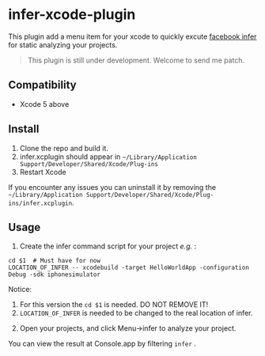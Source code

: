 infer-xcode-plugin
===

This plugin add a menu item for your xcode to quickly excute [facebook infer](http://fbinfer.com) for static analyzing your projects.

> This plugin is still under development. Welcome to send me patch.

## Compatibility

* Xcode 5 above

## Install

1. Clone the repo and build it.
2. infer.xcplugin should appear in `~/Library/Application Support/Developer/Shared/Xcode/Plug-ins`
3. Restart Xcode

If you encounter any issues you can uninstall it by removing the `~/Library/Application Support/Developer/Shared/Xcode/Plug-ins/infer.xcplugin`.

## Usage

1) Create the infer command script for your project *e.g.* :

``` plain
cd $1  # Must have for now
LOCATION_OF_INFER -- xcodebuild -target HelloWorldApp -configuration Debug -sdk iphonesimulator  
```

Notice:

1. For this version the `cd $1` is needed. DO NOT REMOVE IT!
2. `LOCATION_OF_INFER` is needed to be changed to the real location of infer.

2) Open your projects, and click Menu->infer to analyze your project.

You can view the result at Console.app by filtering `infer` . 